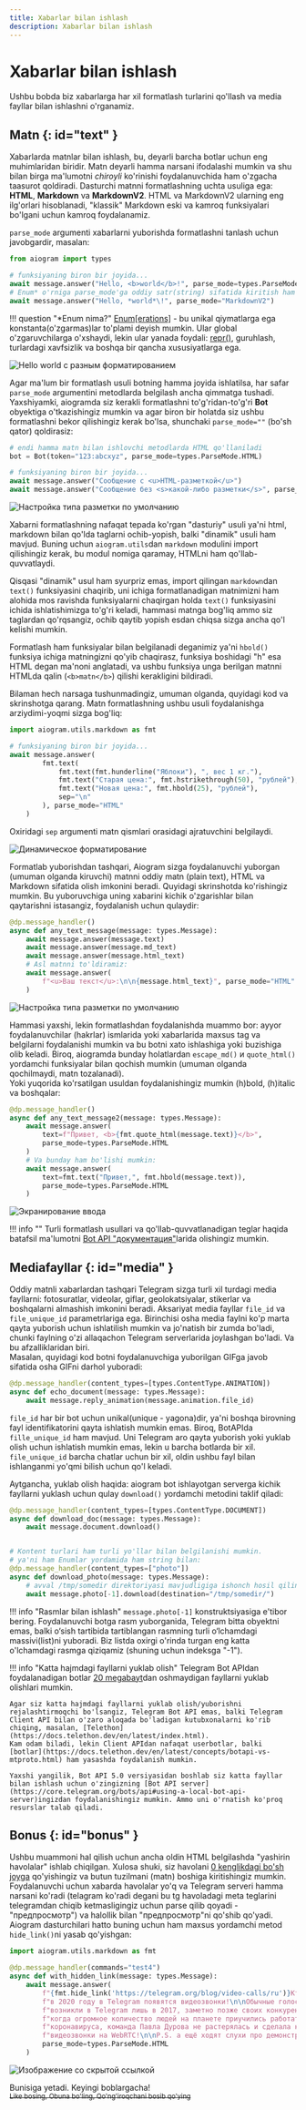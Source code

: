 ```yaml
---
title: Xabarlar bilan ishlash
description: Xabarlar bilan ishlash
---
```


# Xabarlar bilan ishlash

Ushbu bobda biz xabarlarga har xil formatlash turlarini qo'llash va media fayllar bilan ishlashni o'rganamiz.

## Matn {: id="text" }

Xabarlarda matnlar bilan ishlash, bu, deyarli barcha botlar uchun eng muhimlaridan biridir. Matn deyarli hamma narsani ifodalashi mumkin va shu bilan birga ma'lumotni _chiroyli_ ko'rinishi foydalanuvchida ham o'zgacha taasurot qoldiradi. Dasturchi matnni formatlashning uchta usuliga ega: **HTML**, **Markdown** va **MarkdownV2**. HTML va MarkdownV2 ularning eng ilg'orlari hisoblanadi, "klassik" Markdown eski va kamroq funksiyalari bo'lgani uchun kamroq foydalanamiz.

`parse_mode` argumenti xabarlarni yuborishda formatlashni tanlash uchun javobgardir, masalan:

```python
from aiogram import types

# funksiyaning biron bir joyida...
await message.answer("Hello, <b>world</b>!", parse_mode=types.ParseMode.HTML)
# Enum* o'rniga parse_mode'ga oddiy satr(string) sifatida kiritish ham mumkin:
await message.answer("Hello, *world*\!", parse_mode="MarkdownV2")
```

!!! question "\*Enum nima?"
    [Enum[erations]](https://docs.python.org/3/howto/enum.html) - bu unikal qiymatlarga ega konstanta(o'zgarmas)lar to'plami deyish mumkin. Ular global o'zgaruvchilarga o'xshaydi, lekin ular yanada foydali: [repr()](https://docs.python.org/3/library/functions.html#repr), guruhlash, turlardagi xavfsizlik va boshqa bir qancha xususiyatlarga ega.

![Hello world с разным форматированием](images/messages/l02_1.png)

Agar ma'lum bir formatlash usuli botning hamma joyida ishlatilsa, har safar `parse_mode` argumentini metodlarda belgilash ancha qimmatga tushadi. Yaxshiyamki, aiogramda siz kerakli formatlashni to'g'ridan-to'g'ri **Bot** obyektiga o'tkazishingiz mumkin va agar biron bir holatda siz ushbu formatlashni bekor qilishingiz kerak bo'lsa, shunchaki `parse_mode=""` (bo'sh qator) qoldirasiz:

```python
# endi hamma matn bilan ishlovchi metodlarda HTML qo'llaniladi
bot = Bot(token="123:abcxyz", parse_mode=types.ParseMode.HTML)

# funksiyaning biron bir joyida...
await message.answer("Сообщение с <u>HTML-разметкой</u>")
await message.answer("Сообщение без <s>какой-либо разметки</s>", parse_mode="")
```

![Настройка типа разметки по умолчанию](images/messages/l02_2.png)

Xabarni formatlashning nafaqat tepada ko'rgan "dasturiy" usuli ya'ni html, markdown bilan qo'lda taglarni ochib-yopish, balki "dinamik" usuli ham mavjud. Buning uchun `aiogram.utils`dan `markdown` modulini import qilishingiz kerak, bu modul nomiga qaramay, HTMLni ham qo'llab-quvvatlaydi.  

Qisqasi "dinamik" usul ham syurpriz emas, import qilingan `markdown`dan `text()` funksiyasini chaqirib, uni ichiga formatlanadigan matnimizni ham alohida mos ravishda funksiyalarni chaqirgan holda `text()` funksiyasini ichida ishlatishimizga to'g'ri keladi, hammasi matnga bog'liq ammo siz taglardan qo'rqsangiz, ochib qaytib yopish esdan chiqsa sizga ancha qo'l kelishi mumkin.  

Formatlash ham funksiyalar bilan belgilanadi deganimiz ya'ni `hbold()` funksiya ichiga matningizni qo'yib chaqirasz, funksiya boshidagi "h" esa HTML degan ma'noni anglatadi, va ushbu funksiya unga berilgan matnni HTMLda qalin (`<b>matn</b>`) qilishi kerakligini bildiradi.

Bilaman hech narsaga tushunmadingiz, umuman olganda, quyidagi kod va skrinshotga qarang. Matn formatlashning ushbu usuli foydalanishga arziydimi-yoqmi sizga bog'liq:

```python
import aiogram.utils.markdown as fmt

# funksiyaning biron bir joyida...
await message.answer(
        fmt.text(
            fmt.text(fmt.hunderline("Яблоки"), ", вес 1 кг."),
            fmt.text("Старая цена:", fmt.hstrikethrough(50), "рублей"),
            fmt.text("Новая цена:", fmt.hbold(25), "рублей"),
            sep="\n"
        ), parse_mode="HTML"
    )
```

Oxiridagi `sep` argumenti matn qismlari orasidagi ajratuvchini belgilaydi.

![Динамическое форматирование](images/messages/l02_3.png)

Formatlab yuborishdan tashqari, Aiogram sizga foydalanuvchi yuborgan (umuman olganda kiruvchi) matnni oddiy matn (plain text), HTML va Markdown sifatida olish imkonini beradi. Quyidagi skrinshotda ko'rishingiz mumkin. Bu yuboruvchiga uning xabarini kichik o'zgarishlar bilan qaytarishni istasangiz, foydalanish uchun qulaydir:

```python
@dp.message_handler()
async def any_text_message(message: types.Message):
    await message.answer(message.text)
    await message.answer(message.md_text)
    await message.answer(message.html_text)
    # Asl matnni to'ldiramiz:
    await message.answer(
        f"<u>Ваш текст</u>:\n\n{message.html_text}", parse_mode="HTML"
    )
```

![Настройка типа разметки по умолчанию](images/messages/l02_4.png)

Hammasi yaxshi, lekin formatlashdan foydalanishda muammo bor: ayyor foydalanuvchilar (hakrlar) ismlarida yoki xabarlarida maxsus tag va belgilarni foydalanishi mumkin va bu botni xato ishlashiga yoki buzishiga olib keladi. Biroq, aiogramda bunday holatlardan `escape_md()` и `quote_html()` yordamchi funksiyalar bilan qochish mumkin (umuman olganda qochilmaydi, matn tozalanadi).   
Yoki yuqorida ko'rsatilgan usuldan foydalanishingiz mumkin (h)bold, (h)italic va boshqalar:

```python
@dp.message_handler()
async def any_text_message2(message: types.Message):
    await message.answer(
        text=f"Привет, <b>{fmt.quote_html(message.text)}</b>", 
        parse_mode=types.ParseMode.HTML
    )
    # Va bunday ham bo'lishi mumkin:
    await message.answer(
        text=fmt.text("Привет,", fmt.hbold(message.text)), 
        parse_mode=types.ParseMode.HTML
    )
```

![Экранирование ввода](images/messages/l02_5.png)

!!! info ""
    Turli formatlash usullari va qo'llab-quvvatlanadigan teglar haqida batafsil ma'lumotni [Bot API "документация"](https://core.telegram.org/bots/api#formatting-options)larida olishingiz mumkin.

## Mediafayllar {: id="media" }

Oddiy matnli xabarlardan tashqari Telegram sizga turli xil turdagi media fayllarni: fotosuratlar, videolar, giflar, geolokatsiyalar, stikerlar va boshqalarni almashish imkonini beradi. Aksariyat media fayllar `file_id` va `file_unique_id` parametrlariga ega. Birinchisi osha media faylni ko'p marta qayta yuborish uchun ishlatilish mumkin va jo'natish bir zumda bo'ladi, chunki faylning o'zi allaqachon Telegram serverlarida joylashgan bo'ladi. Va bu afzalliklaridan biri.  
Masalan, quyidagi kod botni foydalanuvchiga yuborilgan GIFga javob sifatida osha GIFni darhol yuboradi:

```python
@dp.message_handler(content_types=[types.ContentType.ANIMATION])
async def echo_document(message: types.Message):
    await message.reply_animation(message.animation.file_id)
```

`file_id` har bir bot uchun unikal(unique - yagona)dir, ya'ni boshqa birovning fayl identifikatorini qayta ishlatish mumkin emas. Biroq, BotAPIda `fille_unique_id` ham mavjud. Uni Telegram aro qayta yuborish yoki yuklab olish uchun ishlatish mumkin emas, lekin u barcha botlarda bir xil. `file_unique_id` barcha chatlar uchun bir xil, oldin ushbu fayl bilan ishlanganmi yo'qmi bilish uchun qo'l keladi.

Aytgancha, yuklab olish haqida: aiogram bot ishlayotgan serverga kichik fayllarni yuklash uchun qulay `download()` yordamchi metodini taklif qiladi:

```python
@dp.message_handler(content_types=[types.ContentType.DOCUMENT])
async def download_doc(message: types.Message):
    await message.document.download()


# Kontent turlari ham turli yo'llar bilan belgilanishi mumkin.
# ya'ni ham Enumlar yordamida ham string bilan:
@dp.message_handler(content_types=["photo"])
async def download_photo(message: types.Message):
    # avval /tmp/somedir direktoriyasi mavjudligiga ishonch hosil qiling!
    await message.photo[-1].download(destination="/tmp/somedir/")
```

!!! info "Rasmlar bilan ishlash"
    `message.photo[-1]` konstruktsiyasiga e'tibor bering. Foydalanuvchi botga rasm yuborganida, Telegram bitta obyektni emas, balki o‘sish tartibida tartiblangan rasmning turli o‘lchamdagi massivi(list)ni yuboradi. Biz listda oxirgi o'rinda turgan eng katta o'lchamdagi rasmga qiziqamiz (shuning uchun indeksga "-1").

!!! info "Katta hajmdagi fayllarni yuklab olish"
    Telegram Bot APIdan foydalanadigan botlar [20 megabayt](https://core.telegram.org/bots/api#getfile)dan oshmaydigan fayllarni yuklab olishlari mumkin.
    
    Agar siz katta hajmdagi fayllarni yuklab olish/yuborishni rejalashtirmoqchi bo'lsangiz, Telegram Bot API emas, balki Telegram Client API bilan o'zaro aloqada bo'ladigan kutubxonalarni ko'rib chiqing, masalan, [Telethon](https://docs.telethon.dev/en/latest/index.html).
    Kam odam biladi, lekin Client APIdan nafaqat userbotlar, balki [botlar](https://docs.telethon.dev/en/latest/concepts/botapi-vs-mtproto.html) ham yasashda foydalanish mumkin.

    Yaxshi yangilik, Bot API 5.0 versiyasidan boshlab siz katta fayllar bilan ishlash uchun o'zingizning [Bot API server](https://core.telegram.org/bots/api#using-a-local-bot-api-server)ingizdan foydalanishingiz mumkin. Ammo uni o'rnatish ko'proq resurslar talab qiladi.

## Bonus {: id="bonus" }
  
Ushbu muammoni hal qilish uchun ancha oldin HTML belgilashda "yashirin havolalar" ishlab chiqilgan. Xulosa shuki, siz havolani [0 kenglikdagi bo'sh joyga](http://www.fileformat.info/info/unicode/char/200b/index.htm) qo'yishingiz va butun tuzilmani (matn) boshiga kiritishingiz mumkin. Foydalanuvchi uchun xabarda havolalar yo'q va Telegram serveri hamma narsani ko'radi (telagram ko'radi degani bu tg havoladagi meta teglarini telegramdan chiqib ketmasligingiz uchun parse qilib qoyadi - "предпросмотр") va halollik bilan "предпросмотр"ni qo'shib qo'yadi.  
Aiogram dasturchilari hatto buning uchun ham maxsus yordamchi metod `hide_link()`ni yasab qo'yishgan:

```python
import aiogram.utils.markdown as fmt

@dp.message_handler(commands="test4")
async def with_hidden_link(message: types.Message):
    await message.answer(
        f"{fmt.hide_link('https://telegram.org/blog/video-calls/ru')}Кто бы мог подумать, что "
        f"в 2020 году в Telegram появятся видеозвонки!\n\nОбычные голосовые вызовы "
        f"возникли в Telegram лишь в 2017, заметно позже своих конкурентов. А спустя три года, "
        f"когда огромное количество людей на планете приучились работать из дома из-за эпидемии "
        f"коронавируса, команда Павла Дурова не растерялась и сделала качественные "
        f"видеозвонки на WebRTC!\n\nP.S. а ещё ходят слухи про демонстрацию своего экрана :)",
        parse_mode=types.ParseMode.HTML
    )
```

![Изображение со скрытой ссылкой](images/messages/l02_6.png)

Bunisiga yetadi. Keyingi boblargacha!  
<s><small>Like bosing, Obuna bo'ling, Qo'ng'iroqchani bosib qo'ying</small></s>
